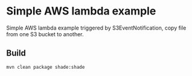 # Simple AWS lambda example

Simple AWS lambda example triggered by S3EventNotification, copy file from one S3 bucket to another. 

## Build

```mvn clean package shade:shade```
